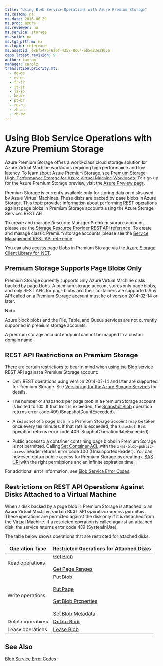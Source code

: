 ```yaml
---
title: "Using Blob Service Operations with Azure Premium Storage"
ms.custom: na
ms.date: 2016-06-29
ms.prod: azure
ms.reviewer: na
ms.service: storage
ms.suite: na
ms.tgt_pltfrm: na
ms.topic: reference
ms.assetid: e8bf5476-6a6f-4357-8c64-eb5e23e2905a
caps.latest.revision: 9
author: tamram
manager: carolz
translation.priority.mt: 
  - de-de
  - es-es
  - fr-fr
  - it-it
  - ja-jp
  - ko-kr
  - pt-br
  - ru-ru
  - zh-cn
  - zh-tw
---
```

# Using Blob Service Operations with Azure Premium Storage
Azure Premium Storage offers a world-class cloud storage solution for Azure Virtual Machine workloads requiring high performance and low latency. To learn about Azure Premium Storage, see [Premium Storage: High-Performance Storage for Azure Virtual Machine Workloads](http://go.microsoft.com/fwlink/?LinkId=521898). To sign up for the Azure Premium Storage preview, visit the [Azure Preview page](http://azure.microsoft.com/services/preview/).  
  
 Premium Storage is currently available only for storing data on disks used by Azure Virtual Machines. These disks are backed by page blobs in Azure Storage. This topic provides information about performing REST operations against page blobs in Premium Storage accounts using the Azure Storage Services REST API.  
  
 To create and manage Resource Manager Premium storage accounts, please see the [Storage Resource Provider REST API reference](/rest/api/storagerp/). To create and manage classic Premium storage accounts, please see the [Service Management REST API reference](https://msdn.microsoft.com/library/azure/ee460790.aspx).   
  
 You can also access page blobs in Premium Storage via the [Azure Storage Client Library for .NET](http://go.microsoft.com/fwlink/?LinkID=398944&clcid=0x409).  
  
## Premium Storage Supports Page Blobs Only  
 Premium Storage currently supports only Azure Virtual Machine disks backed by page blobs. A premium storage account stores only page blobs, and only REST APIs for page blobs and their containers are supported. Any API called on a Premium Storage account must be of version 2014-02-14 or later.  
  
> [!NOTE]
>  Azure block blobs and the File, Table, and Queue services are not currently supported in premium storage accounts.  
>   
>  A premium storage account endpoint cannot be mapped to a custom domain name.  
  
## REST API Restrictions on Premium Storage  
 There are certain restrictions to bear in mind when using the Blob service REST API against a Premium Storage account:  
  
-   Only REST operations using version 2014-02-14 and later are supported for Premium Storage. See [Versioning for the Azure Storage Services](Versioning-for-the-Azure-Storage-Services.md) for details.  
  
-   The number of snapshots per page blob in a Premium Storage account is limited to 100. If that limit is exceeded, the [Snapshot Blob](Snapshot-Blob.md) operation returns error code 409 (SnapshotCountExceeded).  
  
-   A snapshot of a page blob in a Premium Storage account may be taken once every ten minutes. If that rate is exceeded, the `Snapshot Blob` operation returns error code 409 (SnaphotOperationRateExceeded).  
  
-   Public access to a container containing page blobs in Premium Storage is not permitted. Calling [Set Container ACL](Set-Container-ACL.md) with the `x-ms-blob-public-access` header returns error code 400 (UnsupportedHeader). You can, however, obtain public access for Premium Storage by creating a [SAS URI](/azure/storage/storage-dotnet-shared-access-signature-part-1.md) with the right permissions and an infinite expiration time.
  
 For additional error information, see [Blob Service Error Codes](Blob-Service-Error-Codes.md).  
  
## Restrictions on REST API Operations Against Disks Attached to a Virtual Machine  
 When a disk backed by a page blob in Premium Storage is attached to an Azure Virtual Machine, certain REST API operations are not permitted. These operations are permitted against the disk only if it is detached from the Virtual Machine. If a restricted operation is called against an attached disk, the service returns error code 409 (SystemInUse).  
  
 The table below shows operations that are restricted for attached disks.  
  
|Operation Type|Restricted Operations for Attached Disks|  
|--------------------|----------------------------------------------|  
|Read operations|[Get Blob](Get-Blob.md)<br /><br /> [Get Page Ranges](Get-Page-Ranges.md)|  
|Write operations|[Put Blob](Put-Blob.md)<br /><br /> [Put Page](Put-Page.md)<br /><br /> [Set Blob Properties](Set-Blob-Properties.md)<br /><br /> [Set Blob Metadata](Set-Blob-Metadata.md)|  
|Delete operations|[Delete Blob](Delete-Blob.md)|  
|Lease operations|[Lease Blob](Lease-Blob.md)|  
  
## See Also  
 [Blob Service Error Codes](Blob-Service-Error-Codes.md)
